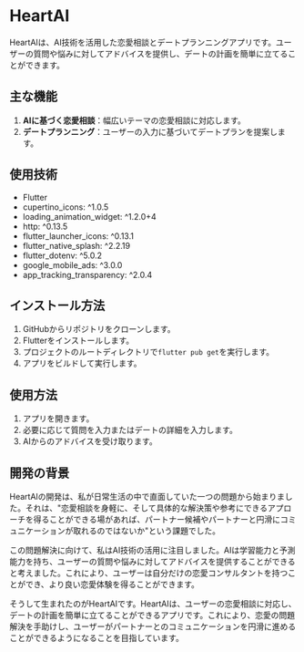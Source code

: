 # HeartAI

HeartAIは、AI技術を活用した恋愛相談とデートプランニングアプリです。ユーザーの質問や悩みに対してアドバイスを提供し、デートの計画を簡単に立てることができます。

## 主な機能

1. **AIに基づく恋愛相談**：幅広いテーマの恋愛相談に対応します。
2. **デートプランニング**：ユーザーの入力に基づいてデートプランを提案します。

## 使用技術

- Flutter
- cupertino_icons: ^1.0.5
- loading_animation_widget: ^1.2.0+4
- http: ^0.13.5
- flutter_launcher_icons: ^0.13.1
- flutter_native_splash: ^2.2.19
- flutter_dotenv: ^5.0.2
- google_mobile_ads: ^3.0.0
- app_tracking_transparency: ^2.0.4

## インストール方法

1. GitHubからリポジトリをクローンします。
2. Flutterをインストールします。
3. プロジェクトのルートディレクトリで`flutter pub get`を実行します。
4. アプリをビルドして実行します。

## 使用方法

1. アプリを開きます。
2. 必要に応じて質問を入力またはデートの詳細を入力します。
3. AIからのアドバイスを受け取ります。

## 開発の背景

HeartAIの開発は、私が日常生活の中で直面していた一つの問題から始まりました。それは、"恋愛相談を身軽に、そして具体的な解決策や参考にできるアプローチを得ることができる場があれば、パートナー候補やパートナーと円滑にコミュニケーションが取れるのではないか"という課題でした。

この問題解決に向けて、私はAI技術の活用に注目しました。AIは学習能力と予測能力を持ち、ユーザーの質問や悩みに対してアドバイスを提供することができると考えました。これにより、ユーザーは自分だけの恋愛コンサルタントを持つことができ、より良い恋愛体験を得ることができます。

そうして生まれたのがHeartAIです。HeartAIは、ユーザーの恋愛相談に対応し、デートの計画を簡単に立てることができるアプリです。これにより、恋愛の問題解決を手助けし、ユーザーがパートナーとのコミュニケーションを円滑に進めることができるようになることを目指しています。


